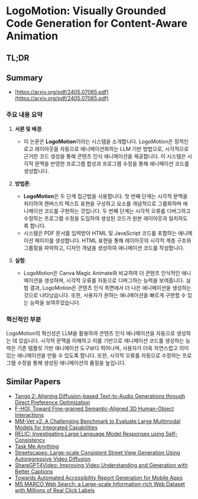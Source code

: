 # LogoMotion: Visually Grounded Code Generation for Content-Aware Animation
## TL;DR
## Summary
- [https://arxiv.org/pdf/2405.07065.pdf](https://arxiv.org/pdf/2405.07065.pdf)

### 주요 내용 요약

1. **서론 및 배경**:
   - 이 논문은 **LogoMotion**이라는 시스템을 소개합니다. LogoMotion은 정적인 로고 레이아웃을 자동으로 애니메이션화하는 LLM 기반 방법으로, 시각적으로 근거한 코드 생성을 통해 콘텐츠 인식 애니메이션을 제공합니다. 이 시스템은 시각적 문맥을 반영한 프로그램 합성과 프로그램 수정을 통해 애니메이션 코드를 생성합니다.

2. **방법론**:
   - **LogoMotion**은 두 단계 접근법을 사용합니다. 첫 번째 단계는 시각적 문맥을 처리하여 캔버스의 텍스트 표현을 구성하고 요소를 개념적으로 그룹화하며 애니메이션 코드를 구현하는 것입니다. 두 번째 단계는 시각적 오류를 디버그하고 수정하는 프로그램 수정을 도입하여 생성된 코드가 원본 레이아웃과 일치하도록 합니다.
   - 시스템은 PDF 문서를 입력받아 HTML 및 JavaScript 코드를 포함하는 애니메이션 페이지를 생성합니다. HTML 표현을 통해 레이아웃의 시각적 계층 구조와 그룹핑을 파악하고, 디자인 개념을 생성하여 애니메이션 코드를 작성합니다.

3. **실험**:
   - LogoMotion은 Canva Magic Animate와 비교하여 더 콘텐츠 인식적인 애니메이션을 생성하며, 시각적 오류를 자동으로 디버그하는 능력을 보여줍니다. 실험 결과, LogoMotion은 콘텐츠 인식 측면에서 더 나은 애니메이션을 생성하는 것으로 나타났습니다. 또한, 사용자가 원하는 애니메이션을 빠르게 구현할 수 있는 능력을 보여주었습니다.

### 혁신적인 부분
LogoMotion의 혁신성은 LLM을 활용하여 콘텐츠 인식 애니메이션을 자동으로 생성하는 데 있습니다. 시각적 문맥을 이해하고 이를 기반으로 애니메이션 코드를 생성하는 능력은 기존 템플릿 기반 애니메이션 도구보다 뛰어나며, 사용자가 더욱 자연스럽고 의미 있는 애니메이션을 만들 수 있도록 합니다. 또한, 시각적 오류를 자동으로 수정하는 프로그램 수정을 통해 생성된 애니메이션의 품질을 높입니다.

## Similar Papers
- [Tango 2: Aligning Diffusion-based Text-to-Audio Generations through Direct Preference Optimization](2404.09956.md)
- [F-HOI: Toward Fine-grained Semantic-Aligned 3D Human-Object Interactions](2407.12435.md)
- [MM-Vet v2: A Challenging Benchmark to Evaluate Large Multimodal Models for Integrated Capabilities](2408.00765.md)
- [RELIC: Investigating Large Language Model Responses using Self-Consistency](2311.16842.md)
- [Task Me Anything](2406.11775.md)
- [Streetscapes: Large-scale Consistent Street View Generation Using Autoregressive Video Diffusion](2407.13759.md)
- [ShareGPT4Video: Improving Video Understanding and Generation with Better Captions](2406.04325.md)
- [Towards Automated Accessibility Report Generation for Mobile Apps](2310.00091.md)
- [MS MARCO Web Search: a Large-scale Information-rich Web Dataset with Millions of Real Click Labels](2405.07526.md)
